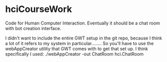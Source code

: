# hciCourseWork
Code for Human Computer Interaction. Eventually it should be a chat room with bot creation interface.

I didn't want to include the entire GWT setup in the git repo, because I think a lot of it refers to my system in particular........ So you'll have to use the webAppCreator utility that GWT comes with to get that set up. I think specifically I used:
./webAppCreator -out ChatRoom hci.ChatRoom
